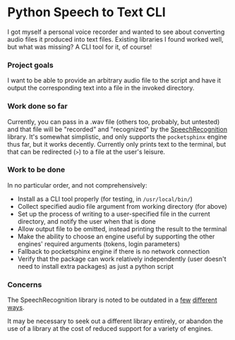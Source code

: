 # Python Speech to Text CLI
I got myself a personal voice recorder and wanted to see about converting audio
files it produced into text files. Existing libraries I found worked well, but
what was missing? A CLI tool for it, of course!



### Project goals
I want to be able to provide an arbitrary audio file to the script and have it
output the corresponding text into a file in the invoked directory.


### Work done so far
Currently, you can pass in a .wav file (others too, probably, but untested) and
that file will be "recorded" and "recognized" by the
[SpeechRecognition](https://github.com/Uberi/speech_recognition) library.
It's somewhat simplistic, and only supports the `pocketsphinx` engine thus far,
but it works decently. Currently only prints text to the terminal, but that can
be redirected (`>`) to a file at the user's leisure.

### Work to be done
In no particular order, and not comprehensively:
- Install as a CLI tool properly (for testing, in `/usr/local/bin/`)
- Collect specified audio file argument from working directory (for above)
- Set up the process of writing to a user-specified file in the current
  directory, and notify the user when that is done
- Allow output file to be omitted, instead printing the result to the terminal
- Make the ability to choose an engine useful by supporting the other engines'
  required arguments (tokens, login parameters)
- Fallback to pocketsphinx engine if there is no network connection
- Verify that the package can work relatively independently (user doesn't
  need to install extra packages) as just a python script

### Concerns
The SpeechRecognition library is noted to be outdated in a
[few](https://github.com/Uberi/speech_recognition/issues/453)
[different](https://github.com/Uberi/speech_recognition/issues/455)
[ways](https://github.com/Uberi/speech_recognition/issues/385).

It may be necessary to seek out a different library entirely, or abandon the use
of a library at the cost of reduced support for a variety of engines.
